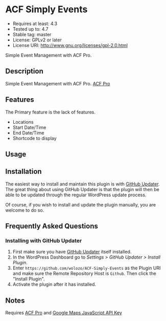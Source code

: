 # ACF Simply Events

* Requires at least:  4.3
* Tested up to:       4.7
* Stable tag:         master
* License:            GPLv2 or later
* License URI:        http://www.gnu.org/licenses/gpl-2.0.html


Simple Event Management with ACF Pro.

## Description

Simple Event Management with ACF Pro. [ACF Pro](https://www.advancedcustomfields.com/pro/) 


## Features

The Primary feature is the lack of features.

* Locations
* Start Date/Time
* End Date/Time
* Shortcode to display

## Usage


## Installation

The easiest way to install and maintain this plugin is with [GitHub Updater](https://github.com/afragen/github-updater). The great thing about using GitHub Updater is that the plugin will then be able to be updated through the regular WordPress update process.

Of course, if you wish to install and update the plugin manually, you are welcome to do so.

## Frequently Asked Questions

### Installing with GitHub Updater
1. First make sure you have [GitHub Updater](https://github.com/afragen/github-updater/wiki/Installation) itself installed.
2. In the WordPress Dashboard go to *Settings > GitHub Updater > Install Plugin*.
3. Enter `https://github.com/wolozo/ACF-Simply-Events` as the Plugin URI and make sure the Remote Repository Host is `Github`. Then click the "Install Plugin".
4. Activate the plugin after it has installed.

## Notes

Requires [ACF Pro](https://www.advancedcustomfields.com/pro/) and [Google Maps JavaScript API Key](https://developers.google.com/maps/documentation/javascript/tutorial#api_key)
